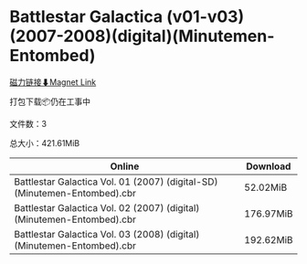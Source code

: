 # Battlestar Galactica (v01-v03)(2007-2008)(digital)(Minutemen-Entombed)

[磁力链接⬇Magnet Link](magnet:?xt=urn:btih:27a58f9749141858cdbe6baf2da358840ee9659c&dn=Battlestar%20Galactica%20%28v01-v03%29%282007-2008%29%28digital%29%28Minutemen-Entombed%29)

打包下载📦仍在工事中

文件数：3

总大小：421.61MiB

Online | Download
--- | ---
Battlestar Galactica Vol. 01 (2007) (digital-SD) (Minutemen-Entombed).cbr | 52.02MiB
Battlestar Galactica Vol. 02 (2007) (digital) (Minutemen-Entombed).cbr | 176.97MiB
Battlestar Galactica Vol. 03 (2008) (digital) (Minutemen-Entombed).cbr | 192.62MiB